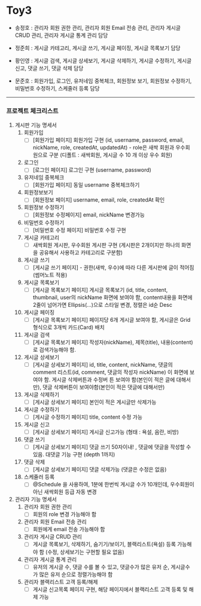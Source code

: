 # Toy3

* 송정호 : 관리자 회원 권한 관리, 관리자 회원 Email 전송 관리, 관리자 게시글 CRUD 관리, 관리자 게시글 통계 관리 담당

* 정준희 : 게시글 카테고리, 게시글 쓰기, 게시글 페이징, 게시글 목록보기 담당

* 황인영 : 게시글 검색, 게시글 상세보기, 게시글 삭제하기, 게시글 수정하기, 게시글 신고, 댓글 쓰기, 댓글 삭제 담당

* 문준호 : 회원가입, 로그인, 유저네임 중복체크, 회원정보 보기, 회원정보 수정하기, 비밀번호 수정하기, 스케줄러 등록 담당

<hr>

### 프로젝트 체크리스트

1. 게시판 기능 명세서
    1. 회원가입
        - [ ]  [회원가입 페이지] 회원가입 구현 (id, username, password, email, nickName, role, createdAt, updatedAt) - role은 새싹 회원과 우수회원으로 구분 (디폴트 : 새싹회원, 게시글 수 10 개 이상 우수 회원)
    2. 로그인
        - [ ]  [로그인 페이지] 로그인 구현 (username, password)
    3. 유저네임 중복체크
        - [ ]  [회원가입 페이지] 동일 username 중복체크하기
    4. 회원정보보기
        - [ ]  [회원정보 페이지] username, email, role, createdAt 확인
    5. 회원정보 수정하기
        - [ ]  [회원정보 수정페이지] email, nickName 변경가능
    6. 비밀번호 수정하기
        - [ ]  [비밀번호 수정 페이지] 비밀번호 수정 구현
    7. 게시글 카테고리
        - [ ]  새싹회원 게시판, 우수회원 게시판 구현 (게시판은 2개이지만 하나의 화면을 공유해서 사용하고 카테고리로 구분함)
    8. 게시글 쓰기
        - [ ]  [게시글 쓰기 페이지] - 권한(새싹, 우수)에 따라 다른 게시판에 글이 적어짐 (썸머노트 적용)
    9. 게시글 목록보기
        - [ ]  [게시글 목록보기 페이지] 게시글 목록보기 (id, title, content, thumbnail, user의 nickName 화면에 보여야 함, content내용을 화면에 2줄이 넘어가면 Ellipsis(...)으로 스타일 변경, 정렬은 id순 Desc
    10. 게시글 페이징
        - [ ]  [게시글 목록보기 페이지] 페이지당 6개 게시글 보여야 함, 게시글은 Grid 형식으로 3개씩 카드(Card) 배치
    11. 게시글 검색
        - [ ]  [게시글 목록보기 페이지] 작성자(nickName), 제목(title), 내용(content)로 검색가능해야 함.
    12. 게시글 상세보기
        - [ ]  [게시글 상세보기 페이지] id, title, content, nickName, 댓글의 comment 리스트(id, comment, 댓글의 작성자 nickName) 이 화면에 보여야 함. 게시글 삭제버튼과 수정버
        튼 보여야 함(본인이 적은 글에 대해서만), 댓글 삭제버튼이 보여야함(본인이 적은 댓글에 대해서만)
    13. 게시글 삭제하기
        - [ ]  [게시글 상세보기 페이지] 본인이 적은 게시글만 삭제가능
    14. 게시글 수정하기
        - [ ]  [게시글 수정하기 페이지] title, content 수정 가능
    15. 게시글 신고
        - [ ]  [게시글 상세보기 페이지] 게시글 신고가능 (형태 : 욕설, 음란, 비방)
    16. 댓글 쓰기
        - [ ]  [게시글 상세보기 페이지] 댓글 쓰기 50자이내! , 댓글에 댓글을 작성할 수 있음. 대댓글 기능 구현 (depth 1까지)
    17. 댓글 삭제
        - [ ]  [게시글 상세보기 페이지] 댓글 삭제가능 (댓글은 수정은 없음)
    18. 스케쥴러 등록
        - [ ]  @Schedule 을 사용하여, 1분에 한번씩 게시글 수가 10개인데, 우수회원이 아닌 새싹회원 등급 자동 변경
2. 관리자 기능 명세서
    1. 관리자 회원 권한 관리
        - [ ]  회원의 role 변경 가능해야 함
    2. 관리자 회원 Email 전송 관리
        - [ ]  회원에게 email 전송 가능해야 함
    3. 관리자 게시글 CRUD 관리
        - [ ]  게시글 목록보기, 삭제하기, 숨기기/보이기, 블랙리스트(욕설) 등록 가능해야 함 (수정,
        상세보기는 구현할 필요 없음)
    4. 관리자 게시글 통계 관리
        - [ ]  유저의 게시글 수, 댓글 수를 볼 수 있고, 댓글수가 많은 유저 순, 게시글수가 많은 유저
        순으로 정렬가능해야 함
    5. 관리자 블랙리스트 고객 등록/해제
        - [ ]  게시글 신고목록 페이지 구현, 해당 페이지에서 블랙리스트 고객 등록 및 해제 가능
